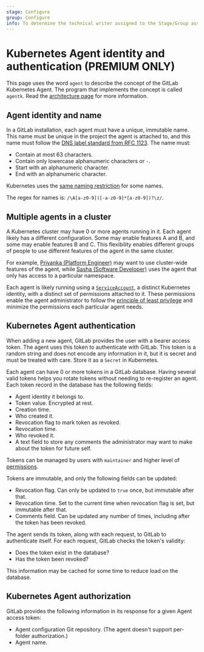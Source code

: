 ```yaml
---
stage: Configure
group: Configure
info: To determine the technical writer assigned to the Stage/Group associated with this page, see https://about.gitlab.com/handbook/engineering/ux/technical-writing/#designated-technical-writers
---
```


# Kubernetes Agent identity and authentication **(PREMIUM ONLY)**

This page uses the word `agent` to describe the concept of the
GitLab Kubernetes Agent. The program that implements the concept is called `agentk`.
Read the
[architecture page](https://gitlab.com/gitlab-org/cluster-integration/gitlab-agent/-/blob/master/doc/architecture.md)
for more information.

## Agent identity and name

In a GitLab installation, each agent must have a unique, immutable name. This
name must be unique in the project the agent is attached to, and this name must
follow the [DNS label standard from RFC 1123](https://tools.ietf.org/html/rfc1123).
The name must:

- Contain at most 63 characters.
- Contain only lowercase alphanumeric characters or `-`.
- Start with an alphanumeric character.
- End with an alphanumeric character.

Kubernetes uses the
[same naming restriction](https://kubernetes.io/docs/concepts/overview/working-with-objects/names/#dns-label-names)
for some names.

The regex for names is: `/\A[a-z0-9]([-a-z0-9]*[a-z0-9])?\z/`.

## Multiple agents in a cluster

A Kubernetes cluster may have 0 or more agents running in it. Each agent likely
has a different configuration. Some may enable features A and B, and some may
enable features B and C. This flexibility enables different groups of people to
use different features of the agent in the same cluster.

For example, [Priyanka (Platform Engineer)](https://about.gitlab.com/handbook/marketing/strategic-marketing/roles-personas/#priyanka-platform-engineer)
may want to use cluster-wide features of the agent, while
[Sasha (Software Developer)](https://about.gitlab.com/handbook/marketing/strategic-marketing/roles-personas/#sasha-software-developer)
uses the agent that only has access to a particular namespace.

Each agent is likely running using a
[`ServiceAccount`](https://kubernetes.io/docs/tasks/configure-pod-container/configure-service-account/),
a distinct Kubernetes identity, with a distinct set of permissions attached to it.
These permissions enable the agent administrator to follow the
[principle of least privilege](https://en.wikipedia.org/wiki/Principle_of_least_privilege)
and minimize the permissions each particular agent needs.

## Kubernetes Agent authentication

When adding a new agent, GitLab provides the user with a bearer access token. The
agent uses this token to authenticate with GitLab. This token is a random string
and does not encode any information in it, but it is secret and must
be treated with care. Store it as a `Secret` in Kubernetes.

Each agent can have 0 or more tokens in a GitLab database. Having several valid
tokens helps you rotate tokens without needing to re-register an agent. Each token
record in the database has the following fields:

- Agent identity it belongs to.
- Token value. Encrypted at rest.
- Creation time.
- Who created it.
- Revocation flag to mark token as revoked.
- Revocation time.
- Who revoked it.
- A text field to store any comments the administrator may want to make about the token for future self.

Tokens can be managed by users with `maintainer` and higher level of
[permissions](../../user/permissions.md).

Tokens are immutable, and only the following fields can be updated:

- Revocation flag. Can only be updated to `true` once, but immutable after that.
- Revocation time. Set to the current time when revocation flag is set, but immutable after that.
- Comments field. Can be updated any number of times, including after the token has been revoked.

The agent sends its token, along with each request, to GitLab to authenticate itself.
For each request, GitLab checks the token's validity:

- Does the token exist in the database?
- Has the token been revoked?

This information may be cached for some time to reduce load on the database.

## Kubernetes Agent authorization

GitLab provides the following information in its response for a given Agent access token:

- Agent configuration Git repository. (The agent doesn't support per-folder authorization.)
- Agent name.
